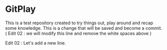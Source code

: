 # GitPlay
This is a test repository created to try things out, play around and recap some knowledge. 
This is a change that will be saved and become a commit. ( Edit 02 : we will modify this line and remove the white spaces above )

Edit 02 : Let's add a new line.


